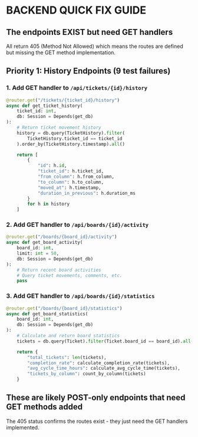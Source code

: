 # BACKEND QUICK FIX GUIDE

## The endpoints EXIST but need GET handlers

All return 405 (Method Not Allowed) which means the routes are defined but missing the GET method implementation.

## Priority 1: History Endpoints (9 test failures)

### 1. Add GET handler to `/api/tickets/{id}/history`

```python
@router.get("/tickets/{ticket_id}/history")
async def get_ticket_history(
    ticket_id: int,
    db: Session = Depends(get_db)
):
    # Return ticket movement history
    history = db.query(TicketHistory).filter(
        TicketHistory.ticket_id == ticket_id
    ).order_by(TicketHistory.timestamp).all()

    return [
        {
            "id": h.id,
            "ticket_id": h.ticket_id,
            "from_column": h.from_column,
            "to_column": h.to_column,
            "moved_at": h.timestamp,
            "duration_in_previous": h.duration_ms
        }
        for h in history
    ]
```

### 2. Add GET handler to `/api/boards/{id}/activity`

```python
@router.get("/boards/{board_id}/activity")
async def get_board_activity(
    board_id: int,
    limit: int = 50,
    db: Session = Depends(get_db)
):
    # Return recent board activities
    # Query ticket movements, comments, etc.
    pass
```

### 3. Add GET handler to `/api/boards/{id}/statistics`

```python
@router.get("/boards/{board_id}/statistics")
async def get_board_statistics(
    board_id: int,
    db: Session = Depends(get_db)
):
    # Calculate and return board statistics
    tickets = db.query(Ticket).filter(Ticket.board_id == board_id).all()

    return {
        "total_tickets": len(tickets),
        "completion_rate": calculate_completion_rate(tickets),
        "avg_cycle_time_hours": calculate_avg_cycle_time(tickets),
        "tickets_by_column": count_by_column(tickets)
    }
```

## These are likely POST-only endpoints that need GET methods added

The 405 status confirms the routes exist - they just need the GET handlers implemented.
